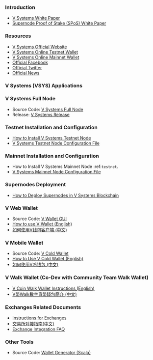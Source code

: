 
### Introduction
* [V Systems White Paper](https://www.v.systems/pdf/vsyswhitepaper.pdf)
* [Supernode Proof of Stake (SPoS) White Paper](https://www.v.systems/pdf/sposwhitepaper.pdf)

### Resources
* [V Systems Official Website](http://www.v.systems)
* [V Systems Online Testnet Wallet](https://test.v.systems)
* [V Systems Online Mainnet Wallet](https://wallet.v.systems)
* [Official Facebook](https://www.facebook.com/V-Systems-222645718678512/)
* [Official Twitter](https://twitter.com/VSYSCoin)
* [Official News](https://medium.com/@vsystems)

### V Systems (VSYS) Applications

### V Systems Full Node
* Source Code: [V Systems Full Node](https://github.com/virtualeconomy/v-systems)
* Release: [V Systems Release](https://github.com/virtualeconomy/v-systems/releases)


### Testnet Installation and Configuration
* [How to Install V Systems Testnet Node](https://vsys.readthedocs.io/en/latest/testnet.html)
* [V Systems Testnet Node Configuration File](/testconf.html)


### Mainnet Installation and Configuration
* How to Install V Systems Mainnet Node :ref:`testnet`.
* [V Systems Mainnet Node Configuration File](/mainconf)


### Supernodes Deployment
* [How to Deploy Supernodes in V Systems Blockchain](/SuperNode)


### V Web Wallet
* Source Code: [V Wallet GUI](https://github.com/virtualeconomy/v-wallet-gui)
* [How to use V Wallet (English)](/wallet)
* [如何使用V钱包客户端 (中文)](/walletcn)


### V Mobile Wallet
* Source Code: [V Cold Wallet](https://github.com/virtualeconomy/v-cold-android)
* [How to Use V Cold Wallet (English)](/coldwallet)
* [如何使用V冷钱包 (中文)](/coldwalletcn)


### V Walk Wallet (Co-Dev with Community Team Walk Wallet)
* [V Coin Walk Wallet Instructions (English)](/walkwallet)
* [V幣Walk數字貨幣錢包簡介 (中文)](/walkwalletcn)

### Exchanges Related Documents
* [Instructions for Exchanges](/exchanges)
* [交易所对接指南(中文)](/exchangescn)
* [Exchange Integration FAQ](/FAQ)

### Other Tools
* Source Code: [Wallet Generator (Scala)](https://github.com/virtualeconomy/vsys-wallet-generator)
